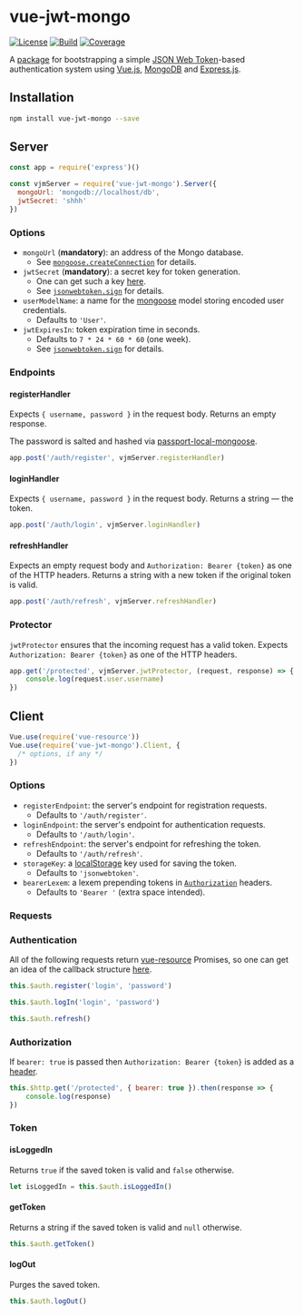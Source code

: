 # vue-jwt-mongo

[![License](https://img.shields.io/badge/license-MIT-blue.svg)](https://github.com/dubov94/vue-jwt-mongo/blob/master/LICENSE)
[![Build](https://travis-ci.org/dubov94/vue-jwt-mongo.svg?branch=master)](https://travis-ci.org/dubov94/vue-jwt-mongo)
[![Coverage](https://codecov.io/gh/dubov94/vue-jwt-mongo/branch/master/graph/badge.svg)](https://codecov.io/gh/dubov94/vue-jwt-mongo)

A [package](https://www.npmjs.com/package/vue-jwt-mongo) for bootstrapping a simple [JSON Web Token](https://jwt.io/)-based authentication system using [Vue.js](https://vuejs.org/), [MongoDB](https://www.mongodb.com/) and [Express.js](https://expressjs.com/).

## Installation

```bash
npm install vue-jwt-mongo --save
```

## Server

```javascript
const app = require('express')()

const vjmServer = require('vue-jwt-mongo').Server({
  mongoUrl: 'mongodb://localhost/db',
  jwtSecret: 'shhh'
})
```

### Options

* `mongoUrl` (__mandatory__): an address of the Mongo database.
  * See [`mongoose.createConnection`](http://mongoosejs.com/docs/api.html#index_Mongoose-createConnection) for details.
* `jwtSecret` (__mandatory__): a secret key for token generation.
  * One can get such a key [here](https://www.grc.com/passwords.htm).
  * See [`jsonwebtoken.sign`](https://www.npmjs.com/package/jsonwebtoken#jwtsignpayload-secretorprivatekey-options-callback) for details.
* `userModelName`: a name for the [mongoose](http://mongoosejs.com) model storing encoded user credentials.
  * Defaults to `'User'`.
* `jwtExpiresIn`: token expiration time in seconds.
  * Defaults to `7 * 24 * 60 * 60` (one week).
  * See [`jsonwebtoken.sign`](https://www.npmjs.com/package/jsonwebtoken#jwtsignpayload-secretorprivatekey-options-callback) for details.

### Endpoints

#### registerHandler

Expects `{ username, password }` in the request body. Returns an empty response.

The password is salted and hashed via [passport-local-mongoose](https://npmjs.com/package/passport-local-mongoose).
```javascript
app.post('/auth/register', vjmServer.registerHandler)
```

#### loginHandler

Expects `{ username, password }` in the request body. Returns a string &mdash; the token.

```javascript
app.post('/auth/login', vjmServer.loginHandler)
```

#### refreshHandler

Expects an empty request body and `Authorization: Bearer {token}` as one of the HTTP headers. Returns a string with a new token if the original token is valid.

```javascript
app.post('/auth/refresh', vjmServer.refreshHandler)
```

### Protector

`jwtProtector` ensures that the incoming request has a valid token. Expects `Authorization: Bearer {token}` as one of the HTTP headers.

```javascript
app.get('/protected', vjmServer.jwtProtector, (request, response) => {
    console.log(request.user.username)
})
 ```

## Client

```javascript
Vue.use(require('vue-resource'))
Vue.use(require('vue-jwt-mongo').Client, {
  /* options, if any */
})
```

### Options

* `registerEndpoint`: the server's endpoint for registration requests.
  * Defaults to `'/auth/register'`.
* `loginEndpoint`: the server's endpoint for authentication requests.
  * Defaults to `'/auth/login'`.
* `refreshEndpoint`: the server's endpoint for refreshing the token.
  * Defaults to `'/auth/refresh'`.
* `storageKey`: a [localStorage](https://developer.mozilla.org/en-US/docs/Web/API/Window/localStorage) key used for saving the token.
  * Defaults to `'jsonwebtoken'`.
* `bearerLexem`: a lexem prepending tokens in [`Authorization`](https://developer.mozilla.org/en/docs/Web/HTTP/Headers/Authorization) headers.
  * Defaults to `'Bearer '` (extra space intended).

### Requests

### Authentication

All of the following requests return [vue-resource](https://github.com/pagekit/vue-resource) Promises, so one can get an idea of the callback structure [here](https://github.com/pagekit/vue-resource/blob/master/docs/http.md#response).

```javascript
this.$auth.register('login', 'password')
```

```javascript
this.$auth.logIn('login', 'password')
```

```javascript
this.$auth.refresh()
```

### Authorization
If `bearer: true` is passed then `Authorization: Bearer {token}` is added as a [header](https://developer.mozilla.org/en/docs/Web/HTTP/Headers/Authorization).

```javascript
this.$http.get('/protected', { bearer: true }).then(response => {
    console.log(response)
})
```

### Token

#### isLoggedIn

Returns `true` if the saved token is valid and `false` otherwise.

```javascript
let isLoggedIn = this.$auth.isLoggedIn()
```

#### getToken

Returns a string if the saved token is valid and `null` otherwise.

```javascript
this.$auth.getToken()
```

#### logOut

Purges the saved token.

```javascript
this.$auth.logOut()
```

